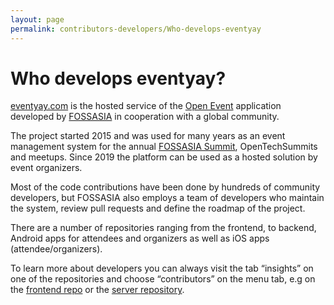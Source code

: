 ```yaml
---
layout: page
permalink: contributors-developers/Who-develops-eventyay
---
```


# Who develops eventyay?

[eventyay.com](https://eventyay.com) is the hosted service of the [Open Event](https://github.com/fossasia?q=open-event) application developed by [FOSSASIA](https://fossasia.org) in cooperation with a global community. 

The project started 2015 and was used for many years as an event management system for the annual [FOSSASIA Summit](https://summit.fossasia.org), OpenTechSummits and meetups. Since 2019 the platform can be used as a hosted solution by event organizers.

Most of the code contributions have been done by hundreds of community developers, but FOSSASIA also employs a team of developers who maintain the system, review pull requests and define the roadmap of the project. 

There are a number of repositories ranging from the frontend, to backend, Android apps for attendees and organizers as well as iOS apps (attendee/organizers). 

To learn more about developers you can always visit the tab “insights” on one of the repositories and choose “contributors” on the menu tab, e.g on the [frontend repo](https://github.com/fossasia/open-event-frontend/graphs/contributors) or the [server repository](https://github.com/fossasia/open-event-server/graphs/contributors).
